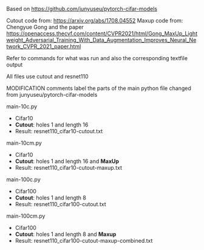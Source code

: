 Based on https://github.com/junyuseu/pytorch-cifar-models

Cutout code from: https://arxiv.org/abs/1708.04552
Maxup code from: Chengyue Gong and the paper https://openaccess.thecvf.com/content/CVPR2021/html/Gong_MaxUp_Lightweight_Adversarial_Training_With_Data_Augmentation_Improves_Neural_Network_CVPR_2021_paper.html

Refer to commands for what was run and also the corresponding textfile output

All files use cutout and resnet110

MODIFICATION comments label the parts of the main python file changed from junyuseu/pytorch-cifar-models

main-10c.py
- Cifar10
- **Cutout**: holes 1 and length 16
- Result: resnet110_cifar10-cutout.txt

main-10cm.py
- Cifar10
- **Cutout**: holes 1 and length 16 and **MaxUp**
- Result: resnet110_cifar10-cutout-maxup.txt

main-100c.py
- Cifar100
- **Cutout**: holes 1 and length 8
- Result: resnet110_cifar100-cutout.txt

main-100cm.py
- Cifar100
- **Cutout**: holes 1 and length 8 and **Maxup**
- Result: resnet110_cifar100-cutout-maxup-combined.txt